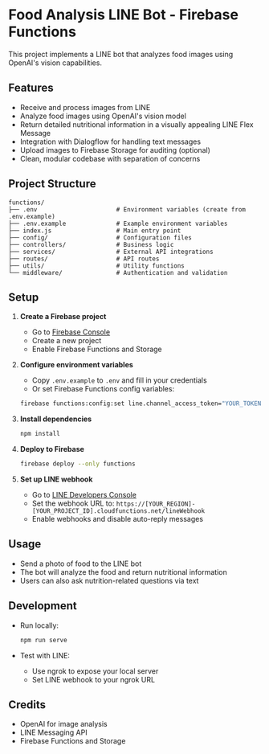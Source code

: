 # Food Analysis LINE Bot - Firebase Functions

This project implements a LINE bot that analyzes food images using OpenAI's vision capabilities.

## Features

- Receive and process images from LINE
- Analyze food images using OpenAI's vision model
- Return detailed nutritional information in a visually appealing LINE Flex Message
- Integration with Dialogflow for handling text messages
- Upload images to Firebase Storage for auditing (optional)
- Clean, modular codebase with separation of concerns

## Project Structure

```
functions/
├── .env                      # Environment variables (create from .env.example)
├── .env.example              # Example environment variables
├── index.js                  # Main entry point
├── config/                   # Configuration files
├── controllers/              # Business logic
├── services/                 # External API integrations
├── routes/                   # API routes
├── utils/                    # Utility functions
└── middleware/               # Authentication and validation
```

## Setup

1. **Create a Firebase project**
   - Go to [Firebase Console](https://console.firebase.google.com/)
   - Create a new project
   - Enable Firebase Functions and Storage

2. **Configure environment variables**
   - Copy `.env.example` to `.env` and fill in your credentials
   - Or set Firebase Functions config variables:
   ```bash
   firebase functions:config:set line.channel_access_token="YOUR_TOKEN" line.channel_secret="YOUR_SECRET" openai.api_key="YOUR_API_KEY"
   ```

3. **Install dependencies**
   ```bash
   npm install
   ```

4. **Deploy to Firebase**
   ```bash
   firebase deploy --only functions
   ```

5. **Set up LINE webhook**
   - Go to [LINE Developers Console](https://developers.line.biz/console/)
   - Set the webhook URL to: `https://[YOUR_REGION]-[YOUR_PROJECT_ID].cloudfunctions.net/lineWebhook`
   - Enable webhooks and disable auto-reply messages

## Usage

- Send a photo of food to the LINE bot
- The bot will analyze the food and return nutritional information
- Users can also ask nutrition-related questions via text

## Development

- Run locally:
  ```bash
  npm run serve
  ```

- Test with LINE:
  - Use ngrok to expose your local server
  - Set LINE webhook to your ngrok URL

## Credits

- OpenAI for image analysis
- LINE Messaging API
- Firebase Functions and Storage
